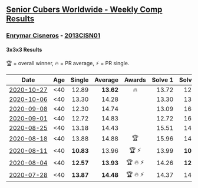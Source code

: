 <style>table {white-space: nowrap;}</style>

## [Senior Cubers Worldwide - Weekly Comp Results](/scw-comp/results/)
### [Enrymar Cisneros](README.md) - [2013CISN01](https://www.worldcubeassociation.org/persons/2013CISN01?event=333)
#### 3x3x3 Results

<span style="white-space: nowrap;">🏆 = overall winner</span>, <span style="white-space: nowrap;">🔥 = PR average</span>, <span style="white-space: nowrap;">⚡ = PR single</span>.

| Date | Age | Single | Average | Awards | Solve 1 | Solve 2 | Solve 3 | Solve 4 | Solve 5 | Video |
| :--: | :--: | --: | --: | :--: | --: | --: | --: | --: | --: | :-- |
| [2020-10-27](../../results/2020-10-27/333.md) | <40 | 12.89 | **13.62** | 🔥 | 13.72 | 12.89 | 13.20 | 13.94 | 16.52 | [Desktop](https://www.facebook.com/events/814285582657691/permalink/819924592093790) / [Mobile](https://m.facebook.com/events/814285582657691?view=permalink&id=819924592093790) |
| [2020-10-06](../../results/2020-10-06/333.md) | <40 | 13.30 | 14.28 |  | 13.30 | 13.97 | 14.74 | 17.56 | 14.13 | [Desktop](https://www.facebook.com/events/2645965315652815/permalink/2651940575055289) / [Mobile](https://m.facebook.com/events/2645965315652815?view=permalink&id=2651940575055289) |
| [2020-09-08](../../results/2020-09-08/333.md) | <40 | 12.30 | 14.74 |  | 13.09 | 16.41 | 12.30 | 16.78 | 14.72 | [Desktop](https://www.facebook.com/events/660661614881054/permalink/666280657652483) / [Mobile](https://m.facebook.com/events/660661614881054?view=permalink&id=666280657652483) |
| [2020-09-01](../../results/2020-09-01/333.md) | <40 | 12.72 | 14.83 |  | 12.72 | 16.41 | 14.48 | 13.59 | 18.13 | [Desktop](https://www.facebook.com/events/652945192290048/permalink/658710871713480) / [Mobile](https://m.facebook.com/events/652945192290048?view=permalink&id=658710871713480) |
| [2020-08-25](../../results/2020-08-25/333.md) | <40 | 13.18 | 14.43 |  | 15.51 | 14.44 | 14.20 | 13.18 | 14.66 | [Desktop](https://www.facebook.com/events/2812216602434889/permalink/2818833045106578) / [Mobile](https://m.facebook.com/events/2812216602434889?view=permalink&id=2818833045106578) |
| [2020-08-18](../../results/2020-08-18/333.md) | <40 | 13.88 | 14.88 | 🏆 | 15.96 | 14.90 | 15.56 | 14.19 | 13.88 | [Desktop](https://www.facebook.com/events/357518755418063/permalink/362651841571421) / [Mobile](https://m.facebook.com/events/357518755418063?view=permalink&id=362651841571421) |
| [2020-08-11](../../results/2020-08-11/333.md) | <40 | **10.83** | 13.96 | 🏆 ⚡ | 13.99 | **10.83** | 14.82 | 13.07 | 14.89 | [Desktop](https://www.facebook.com/events/338631130511019/permalink/343525813354884) / [Mobile](https://m.facebook.com/events/338631130511019?view=permalink&id=343525813354884) |
| [2020-08-04](../../results/2020-08-04/333.md) | <40 | **12.57** | **13.93** | 🏆 🔥 ⚡ | 14.26 | **12.57** | 14.63 | 13.42 | 14.10 | [Desktop](https://www.facebook.com/events/748440219235440/permalink/752571182155677) / [Mobile](https://m.facebook.com/events/748440219235440?view=permalink&id=752571182155677) |
| [2020-07-28](../../results/2020-07-28/333.md) | <40 | **13.87** | **14.48** | 🏆 🔥 ⚡ | 14.37 | 14.17 | 17.12 | **13.87** | 14.89 | [Desktop](https://www.facebook.com/events/708566320000803/permalink/712719729585462) / [Mobile](https://m.facebook.com/events/708566320000803?view=permalink&id=712719729585462) |


<!-- Global site tag (gtag.js) - Google Analytics -->
<script async src="https://www.googletagmanager.com/gtag/js?id=UA-86348435-3"></script>
<script>window.dataLayer = window.dataLayer || []; function gtag() {dataLayer.push(arguments);} gtag('js', new Date()); gtag('config', 'UA-86348435-3');</script>
